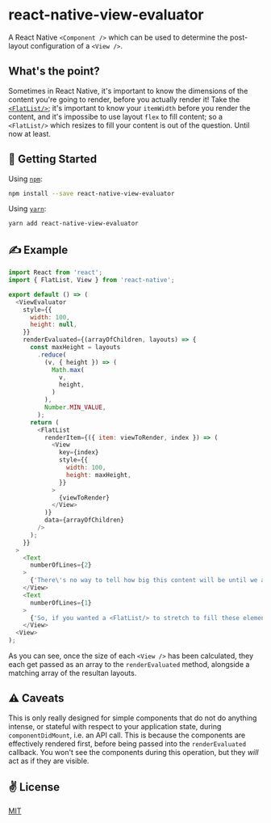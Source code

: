 # react-native-view-evaluator
A React Native `<Component />` which can be used to determine the post-layout configuration of a `<View />`.

## What's the point?
Sometimes in React Native, it's important to know the dimensions of the content you're going to render, before you actually render it! Take the [`<FlatList/>`](https://facebook.github.io/react-native/docs/flatlist.html); it's important to know your `itemWidth` before you render the content, and it's impossibe to use layout `flex` to fill content; so a `<FlatList/>` which resizes to fill your content is out of the question. Until now at least.

## 🚀 Getting Started

Using [`npm`]():

```sh
npm install --save react-native-view-evaluator
```

Using [`yarn`]():

```sh
yarn add react-native-view-evaluator
```

## ✍️ Example

```javascript
import React from 'react';
import { FlatList, View } from 'react-native';

export default () => (
  <ViewEvaluator
    style={{
      width: 100,
      height: null,
    }}
    renderEvaluated={(arrayOfChildren, layouts) => {
      const maxHeight = layouts
        .reduce(
          (v, { height }) => (
            Math.max(
              v,
              height,
            )
          ),
          Number.MIN_VALUE,
        );
      return (
        <FlatList
          renderItem={({ item: viewToRender, index }) => (
            <View
              key={index}
              style={{
                width: 100,
                height: maxHeight,
              }}
            >
              {viewToRender}
            </View>
          )}
          data={arrayOfChildren}
        />
      );
    }}
  >
    <Text
      numberOfLines={2}
    >
      {'There\'s no way to tell how big this content will be until we actually render it, you know?'}
    </View>
    <Text
      numberOfLines={1}
    >
      {'So, if you wanted a <FlatList/> to stretch to fill these elements, you\'d be a bit stuck.'}
    </View>
  <View>
);
```

As you can see, once the size of each `<View />` has been calculated, they each get passed as an array to the `renderEvaluated` method, alongside a matching array of the resultan layouts.


## ⚠️ Caveats
This is only really designed for simple components that do not do anything intense, or stateful with respect to your application state, during `componentDidMount`, i.e. an API call. This is because the components are effectively rendered first, before being passed into the `renderEvaluated` callback. You won't see the components during this operation, but they _will_ act as if they are visible.

## ✌️ License
[MIT](https://opensource.org/licenses/MIT)


